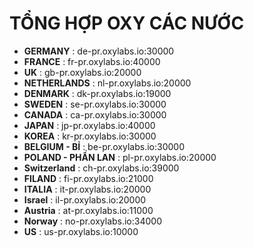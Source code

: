 # TỔNG HỢP OXY CÁC NƯỚC
- **GERMANY** : de-pr.oxylabs.io:30000
- **FRANCE** : fr-pr.oxylabs.io:40000
- **UK** : gb-pr.oxylabs.io:20000
- **NETHERLANDS** : nl-pr.oxylabs.io:20000
- **DENMARK** : dk-pr.oxylabs.io:19000
- **SWEDEN** : se-pr.oxylabs.io:30000
- **CANADA** : ca-pr.oxylabs.io:30000
- **JAPAN** : jp-pr.oxylabs.io:40000
- **KOREA** : kr-pr.oxylabs.io:30000
- **BELGIUM - BỈ** : be-pr.oxylabs.io:30000
- **POLAND - PHẦN LAN** : pl-pr.oxylabs.io:20000
- **Switzerland** : ch-pr.oxylabs.io:39000
- **FILAND** : fi-pr.oxylabs.io:21000
- **ITALIA** : it-pr.oxylabs.io:20000
- **Israel** : il-pr.oxylabs.io:20000
- **Austria** : at-pr.oxylabs.io:11000
- **Norway** : no-pr.oxylabs.io:34000
- **US** : us-pr.oxylabs.io:10000
